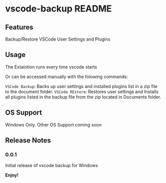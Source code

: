 # vscode-backup README

## Features

Backup/Restore VSCode User Settings and Plugins

## Usage

The Extaintion runs every time vscode starts

Or can be accessed manually with the folowing commands:

`VSCode Backup`: Backs up user settings and installed plugins list in a zip file to the document folder.
`VSCode REstore`: Restores user settings and Installs all plugins listed in the backup file from the zip located in Documents folder.

## OS Support

Windows Only.
Other OS Support coming soon

## Release Notes

### 0.0.1

Initial release of vscode backup for Windows

**Enjoy!**
